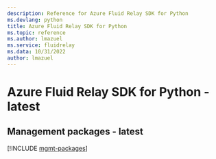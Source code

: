 ```yaml
---
description: Reference for Azure Fluid Relay SDK for Python
ms.devlang: python
title: Azure Fluid Relay SDK for Python
ms.topic: reference
ms.author: lmazuel
ms.service: fluidrelay
ms.data: 10/31/2022
author: lmazuel
---
```

# Azure Fluid Relay SDK for Python - latest

## Management packages - latest
[!INCLUDE [mgmt-packages](fluid-relay-mgmt-index.md)]